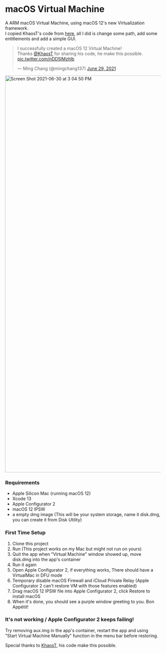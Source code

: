 # macOS Virtual Machine
A ARM macOS Virtual Machine, using macOS 12's new Virtualization framework.  
I copied KhaosT's code from [here](https://gist.github.com/KhaosT/fb0499130bbfcb5754d2174e78cb68b9), all I did is change some path, add some entitlements and add a simple GUI. 

<blockquote class="twitter-tweet"><p lang="en" dir="ltr">I successfully created a macOS 12 Virtual Machine!<br>Thanks <a href="https://twitter.com/KhaosT?ref_src=twsrc%5Etfw">@KhaosT</a> for sharing his code, he make this possible. <a href="https://t.co/nDD5IMzhlb">pic.twitter.com/nDD5IMzhlb</a></p>&mdash; Ming Chang (@mingchang137) <a href="https://twitter.com/mingchang137/status/1409821979071315970?ref_src=twsrc%5Etfw">June 29, 2021</a></blockquote>

<img width="1280" alt="Screen Shot 2021-06-30 at 3 04 50 PM" src="https://user-images.githubusercontent.com/15919723/123920979-1df98100-d9b9-11eb-8677-a9f2153a90d6.png">

### Requirements
- Apple Silicon Mac (running macOS 12)
- Xcode 13
- Apple Configurator 2
- macOS 12 IPSW
- a empty dmg image (This will be your system storage, name it disk.dmg, you can create it from Disk Utility)

### First Time Setup

1. Clone this project  
2. Run (This project works on my Mac but might not run on yours)   
3. Quit the app when "Virtual Machine" window showed up, move disk.dmg into the app's container
4. Run it again  
5. Open Apple Configurator 2, if everything works, There should have a VirtualMac in DFU mode  
6. Temporary disable macOS Firewall and iCloud Private Relay (Apple Configurator 2 can't restore VM with those features enabled)  
7. Drag macOS 12 IPSW file into Apple Configurator 2, click Restore to install macOS  
8. When it's done, you should see a purple window greeting to you. Bon Appétit!  

### It's not working / Apple Configurator 2 keeps failing!

Try removing aux.img in the app's container, restart the app and using "Start Virtual Machine Manually" function in the menu bar before restoring.  

Special thanks to [KhaosT](https://github.com/KhaosT), his code make this possible.
